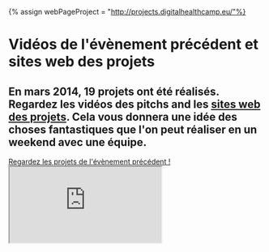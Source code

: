 {% assign webPageProject = "http://projects.digitalhealthcamp.eu/"%}
# Vidéos de l'évènement précédent et sites web des projets

## En mars 2014, 19 projets ont été réalisés. Regardez les vidéos des pitchs and les [sites web des projets]({{webPageProject}}). Cela vous donnera une idée des choses fantastiques que l'on peut réaliser en un weekend avec une équipe.

<a href="{{webPageProject}}" class="btn btn-primary btn-block">
          Regardez les projets de l'évènement précédent !
        </a>

<div class="embed-responsive embed-responsive-16by9">
	<iframe class="embed-responsive-item" src ="http://www.youtube.com/embed/videoseries?list={{site.last_event_playlist_id}}" allowFullScreen></iframe>
</div>

